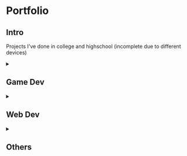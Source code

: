 # Portfolio
## Intro
Projects I've done in college and highschool (incomplete due to different devices)

<details>
<summary><h2>Game Dev</h2></summary>
  
### 2D platformer

### Pong

### Snake\XoX

### Mobile card game

</details>

<details>
<summary><h2>Web Dev</h2></summary>

### Go Green Website

### Course selling website

</details>

<details>
<summary><h2>Others </h2></summary>

### Discord Bot (Replit)

### WA auto message Bot

### Reverse engineer android game

</details>





